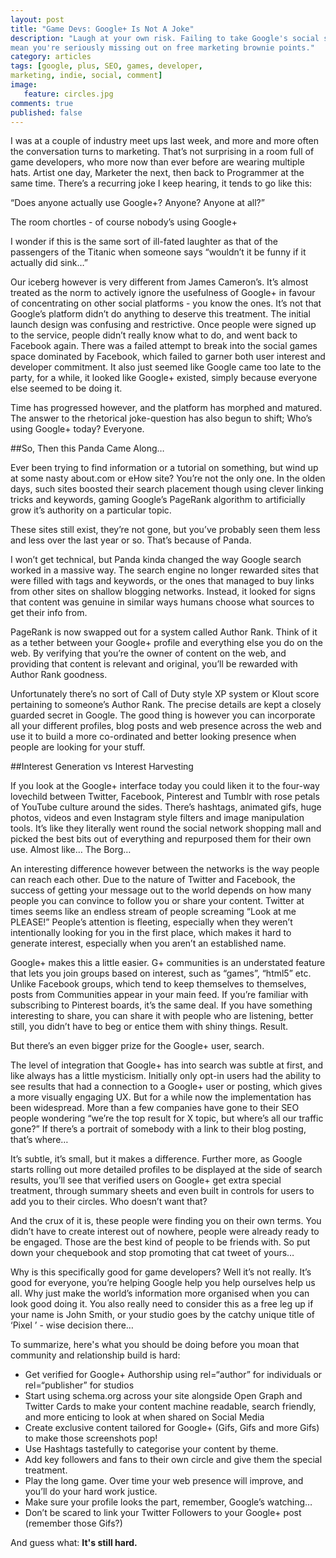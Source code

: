 ```yaml
---
layout: post
title: "Game Devs: Google+ Is Not A Joke"
description: "Laugh at your own risk. Failing to take Google's social strategy could
mean you're seriously missing out on free marketing brownie points."
category: articles
tags: [google, plus, SEO, games, developer,
marketing, indie, social, comment]
image:
   feature: circles.jpg
comments: true
published: false
---
```

I was at a couple of industry meet ups last week, and more and more often the conversation turns to marketing. That’s not surprising in a room full of game developers, who more now than ever before are wearing multiple hats. Artist one day, Marketer the next, then back to Programmer at the same time. There’s a recurring joke I keep hearing, it tends to go like this:

“Does anyone actually use Google+? Anyone? Anyone at all?”

The room chortles - of course nobody’s using Google+

I wonder if this is the same sort of ill-fated laughter as that of the passengers of the Titanic when someone says “wouldn’t it be funny if it actually did sink…”

Our iceberg however is very different from James Cameron’s. It’s almost treated as the norm to actively ignore the usefulness of Google+ in favour of concentrating on other social platforms - you know the ones. It’s not that Google’s platform didn’t do anything to deserve this treatment. The initial launch design was confusing and restrictive. Once people were signed up to the service, people didn’t really know what to do, and went back to Facebook again. There was a failed attempt to break into the social games space dominated by Facebook, which failed to garner both user interest and developer commitment. It also just seemed like Google came too late to the party, for a while, it looked like Google+ existed, simply because everyone else seemed to be doing it.

Time has progressed however, and the platform has morphed and matured. The answer to the rhetorical joke-question has also begun to shift; Who’s using Google+ today? Everyone.

##So, Then this Panda Came Along…

Ever been trying to find information or a tutorial on something, but wind up at some nasty about.com or eHow site? You’re not the only one. In the olden days, such sites boosted their search placement though using clever linking tricks and keywords, gaming Google’s PageRank algorithm to artificially grow it’s authority on a particular topic.

These sites still exist, they’re not gone, but you’ve probably seen them less and less over the last year or so. That’s because of Panda<link>.

I won’t get technical, but Panda kinda changed the way Google search worked in a massive way. The search engine no longer rewarded sites that were filled with tags and keywords, or the ones that managed to buy links from other sites on shallow blogging networks. Instead, it looked for signs that content was genuine in similar ways humans choose what sources to get their info from.

PageRank is now swapped out for a system called Author Rank. Think of it as a tether between your Google+ profile and everything else you do on the web. By verifying that you’re the owner of content on the web, and providing that content is relevant and original, you’ll be rewarded with Author Rank goodness.

Unfortunately there’s no sort of Call of Duty style XP system or Klout score pertaining to someone’s Author Rank. The precise details are kept a closely guarded secret in Google. The good thing is however you can incorporate all your different profiles, blog posts and web presence across the web and use it to build a more co-ordinated and better looking presence when people are looking for your stuff.

##Interest Generation vs Interest Harvesting

If you look at the Google+ interface today you could liken it to the four-way lovechild between Twitter, Facebook, Pinterest and Tumblr with rose petals of YouTube culture around the sides. There’s hashtags, animated gifs, huge photos, videos and even Instagram style filters and image manipulation tools. It’s like they literally went round the social network shopping mall and picked the best bits out of everything and repurposed them for their own use. Almost like… The Borg…

An interesting difference however between the networks is the way people can reach each other. Due to the nature of Twitter and Facebook, the success of getting your message out to the world depends on how many people you can convince to follow you or share your content. Twitter at times seems like an endless stream of people screaming “Look at me PLEASE!” People’s attention is fleeting, especially when they weren’t intentionally looking for you in the first place, which makes it hard to generate interest, especially when you aren’t an established name.

Google+ makes this a little easier. G+ communities is an understated feature that lets you join groups based on interest, such as “games”, “html5” etc. Unlike Facebook groups, which tend to keep themselves to themselves, posts from Communities appear in your main feed. If you’re familiar with subscribing to Pinterest boards, it’s the same deal. If you have something interesting to share, you can share it with people who are listening, better still, you didn’t have to beg or entice them with shiny things. Result.

But there’s an even bigger prize for the Google+ user, search.

The level of integration that Google+ has into search was subtle at first, and like always has a little mysticism. Initially only opt-in users had the ability to see results that had a connection to a Google+ user or posting, which gives a more visually engaging UX. But for a while now the implementation has been widespread. More than a few companies have gone to their SEO people wondering “we’re the top result for X topic, but where’s all our traffic gone?” If there’s a portrait of somebody with a link to their blog posting, that’s where…

It’s subtle, it’s small, but it makes a difference. Further more, as Google starts rolling out more detailed profiles to be displayed at the side of search results, you’ll see that verified users on Google+ get extra special treatment, through summary sheets and even built in controls for users to add you to their circles. Who doesn’t want that?

And the crux of it is, these people were finding you on their own terms. You didn’t have to create interest out of nowhere, people were already ready to be engaged. Those are the best kind of people to be friends with. So put down your chequebook and stop promoting that cat tweet of yours…

Why is this specifically good for game developers? Well it’s not really. It’s good for everyone, you’re helping Google help you help ourselves help us all. Why just make the world’s information more organised when you can look good doing it. You also really need to consider this as a free leg up if your name is John Smith, or your studio goes by the catchy unique title of ‘Pixel <insert other word here>’ - wise decision there…

To summarize, here's what you should be doing before you moan that community and relationship build is hard:

- Get verified for Google+ Authorship using rel=“author” for individuals or rel=“publisher” for studios
- Start using schema.org across your site alongside Open Graph and Twitter Cards to make your content machine readable, search friendly, and more enticing to look at when shared on Social Media
- Create exclusive content tailored for Google+ (Gifs, Gifs and more Gifs) to make those screenshots pop!
- Use Hashtags tastefully to  categorise your content by theme.
- Add key followers and fans to their own circle and give them the special treatment.
- Play the long game. Over time your web presence will improve, and you’ll do your hard work justice.
- Make sure your profile looks the part, remember, Google’s watching…
- Don’t be scared to link your Twitter Followers to your Google+ post (remember those Gifs?)

And guess what: **It's still hard.**